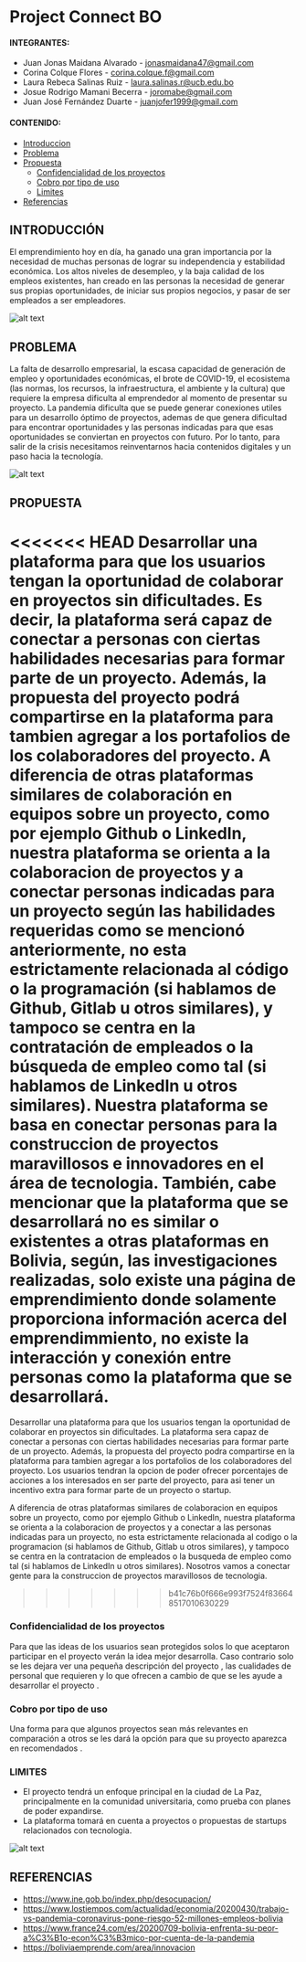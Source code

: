 # **Project Connect BO**

#### INTEGRANTES:

- Juan Jonas Maidana Alvarado - [jonasmaidana47@gmail.com](https://github.com/Savitar465)
- Corina Colque Flores - [corina.colque.f@gmail.com](https://github.com/coriccf)
- Laura Rebeca Salinas Ruiz - [laura.salinas.r@ucb.edu.bo](https://github.com/lr-salinas)
- Josue Rodrigo Mamani Becerra - [joromabe@gmail.com](https://github.com/yochairo)
- Juan José Fernández Duarte - [juanjofer1999@gmail.com](https://github.com/JuanJo53)

#### CONTENIDO:

- [Introduccion](#introduccion)
- [Problema](#problema)
- [Propuesta](#propuesta)
  - [Confidencialidad de los proyectos](#confidencialidaddelosproyectos)
  - [Cobro por tipo de uso](#Cobro_por_tipo_de_uso)
  - [Limites](#limites)
- [Referencias](#referencias)

## INTRODUCCIÓN

El emprendimiento hoy en día, ha ganado una gran importancia por la necesidad de muchas personas de lograr su independencia y estabilidad económica. Los altos niveles de desempleo, y la baja calidad de los empleos existentes, han creado en las personas la necesidad de generar sus propias oportunidades, de iniciar sus propios negocios, y pasar de ser empleados a ser empleadores.

![alt text](https://www.proun.es/wp-content/uploads/fly-images/9041/s07-2136x0.jpg)

## PROBLEMA

La falta de desarrollo empresarial, la escasa capacidad de generación de empleo y oportunidades económicas, el brote de COVID-19, el ecosistema (las normas, los recursos, la infraestructura, el ambiente y la cultura) que requiere la empresa dificulta al emprendedor al momento de presentar su proyecto.
La pandemia dificulta que se puede generar conexiones utiles para un desarrollo óptimo de proyectos, ademas de que genera dificultad para encontrar oportunidades y las personas indicadas para que esas oportunidades se conviertan en proyectos con futuro.
Por lo tanto, para salir de la crisis necesitamos reinventarnos hacia contenidos digitales y un paso hacia la tecnología.

![alt text](https://static.vix.com/es/sites/default/files/styles/large/public/t/trabajo__1.jpg)

## PROPUESTA

<<<<<<< HEAD
Desarrollar una plataforma para que los usuarios tengan la oportunidad de colaborar en proyectos sin dificultades. Es decir, la plataforma será capaz de conectar a personas con ciertas habilidades necesarias para formar parte de un proyecto. Además, la propuesta del proyecto podrá compartirse en la plataforma para tambien agregar a los portafolios de los colaboradores del proyecto.
A diferencia de otras plataformas similares de colaboración en equipos sobre un proyecto, como por ejemplo Github o LinkedIn, nuestra plataforma se orienta a la colaboracion de proyectos y a conectar  personas indicadas para un proyecto según las habilidades requeridas como se mencionó anteriormente, no esta estrictamente relacionada al código o la programación (si hablamos de Github, Gitlab u otros similares), y tampoco se centra en la contratación de empleados o la búsqueda de empleo como tal (si hablamos de LinkedIn u otros similares). Nuestra plataforma se basa en conectar personas para la construccion de proyectos maravillosos e innovadores en el área de tecnologia.
También, cabe mencionar que la plataforma que se desarrollará no es similar o existentes a otras plataformas en Bolivia, según, las investigaciones realizadas, solo existe una página de emprendimiento donde solamente proporciona información acerca del emprendimmiento, no existe la interacción y conexión entre personas como la plataforma que se desarrollará. 
=======
Desarrollar una plataforma para que los usuarios tengan la oportunidad de colaborar en proyectos sin dificultades. La plataforma sera capaz de conectar a personas con ciertas habilidades necesarias para formar parte de un proyecto. Además, la propuesta del proyecto podra compartirse en la plataforma para tambien agregar a los portafolios de los colaboradores del proyecto. Los usuarios tendran la opcion de poder ofrecer porcentajes de acciones a los interesados en ser parte del proyecto, para asi tener un incentivo extra para formar parte de un proyecto o startup.

A diferencia de otras plataformas similares de colaboracion en equipos sobre un proyecto, como por ejemplo Github o LinkedIn, nuestra plataforma se orienta a la colaboracion de proyectos y a conectar a las personas indicadas para un proyecto, no esta estrictamente relacionada al codigo o la programacion (si hablamos de Github, Gitlab u otros similares), y tampoco se centra en la contratacion de empleados o la busqueda de empleo como tal (si hablamos de LinkedIn u otros similares). Nosotros vamos a conectar gente para la construccion de proyectos maravillosos de tecnologia.
>>>>>>> b41c76b0f666e993f7524f836648517010630229

### Confidencialidad de los proyectos
Para que las ideas de los usuarios sean protegidos solos lo que aceptaron participar en el proyecto verán la idea mejor desarrolla. Caso contrario solo se les dejara ver una pequeña descripción del proyecto , las cualidades de personal   que requieren  y lo que ofrecen a cambio de que  se les ayude a desarrollar el  proyecto .

### Cobro por tipo de uso

Una forma para que algunos proyectos sean más relevantes en comparación a otros se les dará la opción para que su proyecto aparezca en recomendados .

### LIMITES

- El proyecto tendrá un enfoque principal en la ciudad de La Paz, principalmente en la comunidad universitaria, como prueba con planes de poder expandirse.
- La plataforma tomará en cuenta a proyectos o propuestas de startups relacionados con tecnologia.

![alt text](https://www.bbva.com/wp-content/uploads/2018/04/equipo-startup-bbva-1-e1524492124593-1024x521.jpg)

## REFERENCIAS

- https://www.ine.gob.bo/index.php/desocupacion/
- https://www.lostiempos.com/actualidad/economia/20200430/trabajo-vs-pandemia-coronavirus-pone-riesgo-52-millones-empleos-bolivia
- https://www.france24.com/es/20200709-bolivia-enfrenta-su-peor-a%C3%B1o-econ%C3%B3mico-por-cuenta-de-la-pandemia
- https://boliviaemprende.com/area/innovacion
